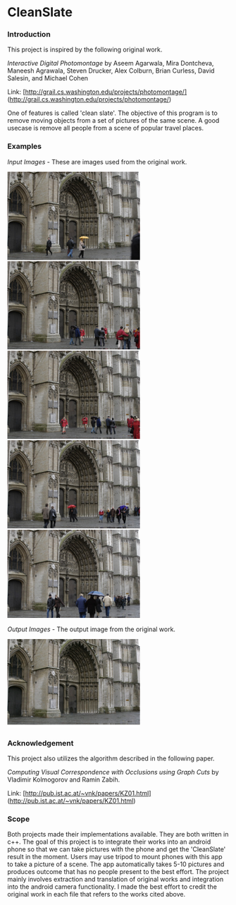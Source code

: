 # CleanSlate

### Introduction

This project is inspired by the following original work.

_Interactive Digital Photomontage_ by Aseem Agarwala, Mira Dontcheva, Maneesh Agrawala, Steven Drucker, Alex Colburn, Brian Curless, David Salesin, and Michael Cohen

Link: [http://grail.cs.washington.edu/projects/photomontage/] (http://grail.cs.washington.edu/projects/photomontage/)

One of features is called 'clean slate'. The objective of this program is to remove moving objects from a set of pictures of the same scene. A good usecase is remove all people from a scene of popular travel places.

### Examples

_Input Images_ - These are images used from the original work.

<img src="https://github.com/john-kyuhae-lee/CleanSlate/blob/master/app/src/debug/res/raw/cathedral_001.jpg" width="301" height="200">
<img src="https://github.com/john-kyuhae-lee/CleanSlate/blob/master/app/src/debug/res/raw/cathedral_002.jpg" width="301" height="200">
<img src="https://github.com/john-kyuhae-lee/CleanSlate/blob/master/app/src/debug/res/raw/cathedral_003.jpg" width="301" height="200">
<img src="https://github.com/john-kyuhae-lee/CleanSlate/blob/master/app/src/debug/res/raw/cathedral_004.jpg" width="301" height="200">
<img src="https://github.com/john-kyuhae-lee/CleanSlate/blob/master/app/src/debug/res/raw/cathedral_005.jpg" width="301" height="200">

_Output Images_ - The output image from the original work.

<img src="https://github.com/john-kyuhae-lee/CleanSlate/blob/master/app/src/debug/res/raw/result.png" width="301" height="200">

### Acknowledgement

This project also utilizes the algorithm described in the following paper.

_Computing Visual Correspondence with Occlusions using Graph Cuts_ by Vladimir Kolmogorov and Ramin Zabih.

Link: [http://pub.ist.ac.at/~vnk/papers/KZ01.html] (http://pub.ist.ac.at/~vnk/papers/KZ01.html)

### Scope

Both projects made their implementations available. They are both written in c++. The goal of this project is to integrate their works into an android phone so that we can take pictures with the phone and get the 'CleanSlate' result in the moment. Users may use tripod to mount phones with this app to take a picture of a scene. The app automatically takes 5-10 pictures and produces outcome that has no people present to the best effort. The project mainly involves extraction and translation of original works and integration into the android camera functionality. I made the best effort to credit the original work in each file that refers to the works cited above.
